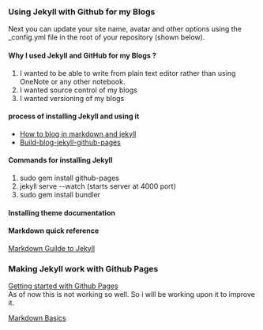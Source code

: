 ### Using Jekyll with Github for my Blogs

Next you can update your site name, avatar and other options using the _config.yml file in the root of your repository (shown below).

#### Why I used Jekyll and GitHub for my Blogs ?
1. I wanted to be able to write from plain text editor rather than using OneNote or any other notebook. 
2. I wanted source control of my blogs
3. I wanted versioning of my blogs 

#### process of installing Jekyll and using it 
- [How to blog in markdown and jekyll](https://howchoo.com/git/how-to-blog-in-markdown-using-github-and-jekyll-now)
- [Build-blog-jekyll-github-pages](https://www.smashingmagazine.com/2014/08/build-blog-jekyll-github-pages/)

#### Commands for installing Jekyll
1. sudo gem install github-pages
2. jekyll serve --watch (starts server at 4000 port)
3. sudo gem install bundler

#### Installing theme documentation

#### Markdown quick reference
[Markdown Guilde to Jekyll](https://www.markdownguide.org/tools/jekyll/)
 
 
### Making Jekyll work with Github Pages
[Getting started with Github Pages](https://docs.github.com/en/github/working-with-github-pages/configuring-a-publishing-source-for-your-github-pages-site#choosing-a-publishing-source)
<br>
As of now this is not working so well. So i will be working upon it to improve it. 


[Markdown Basics](https://www.markdownguide.org/basic-syntax/)